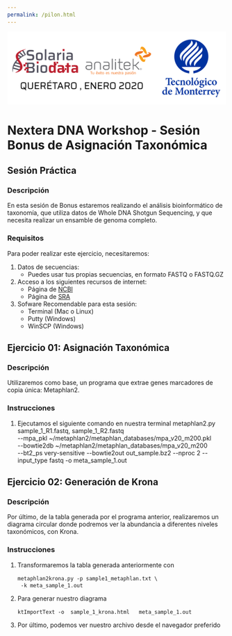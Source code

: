 ```yaml
---
permalink: /pilon.html
---
```

![alt text](resources/course-banner.png "Soluciones de Siguiente Generación")
# Nextera DNA Workshop - Sesión Bonus de Asignación Taxonómica

## Sesión Práctica

### Descripción
En esta sesión de Bonus estaremos realizando el análisis bioinformático de taxonomía, que utiliza datos de Whole DNA Shotgun Sequencing, y que necesita realizar un ensamble de genoma completo.

### Requisitos

Para poder realizar este ejercicio, necesitaremos:

1. Datos de secuencias:
    - Puedes usar tus propias secuencias, en formato FASTQ o FASTQ.GZ
2. Acceso a los siguientes recursos de internet:
    - Página de [NCBI](https://www.ncbi.nlm.nih.gov/)
    - Página de [SRA](https://www.ncbi.nlm.nih.gov/sra)
3. Sofware Recomendable para esta sesión:
    - Terminal (Mac o Linux)
    - Putty (Windows)
    - WinSCP (Windows)

## Ejercicio 01: Asignación Taxonómica
### Descripción
Utilizaremos como base, un programa que extrae genes marcadores de copia única: Metaphlan2.

### Instrucciones
1. Ejecutamos el siguiente comando en nuestra terminal
        metaphlan2.py  sample_1_R1.fastq, sample_1_R2.fastq \
        --mpa_pkl  ~/metaphlan2/metaphlan_databases/mpa_v20_m200.pkl \
        --bowtie2db ~/metaphlan2/metaphlan_databases/mpa_v20_m200 \
        --bt2_ps very-sensitive
        --bowtie2out out_sample.bz2
        --nproc 2
        --input_type fastq
        -o meta_sample_1.out

## Ejercicio 02: Generación de Krona

### Descripción
Por último, de la tabla generada por el programa anterior, realizaremos un diagrama circular donde podremos ver la abundancia a diferentes niveles taxonómicos, con Krona.
### Instrucciones
1. Transformaremos la tabla generada anteriormente con
    ~~~
    metaphlan2krona.py -p sample1_metaphlan.txt \
     -k meta_sample_1.out
    ~~~
2. Para generar nuestro diagrama
    ~~~
    ktImportText -o  sample_1_krona.html   meta_sample_1.out
    ~~~
3. Por último, podemos ver nuestro archivo desde el navegador preferido
